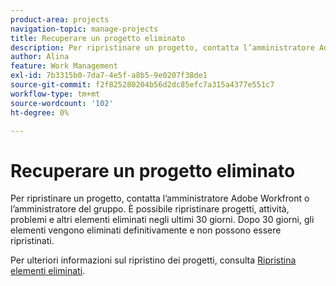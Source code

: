 ```yaml
---
product-area: projects
navigation-topic: manage-projects
title: Recuperare un progetto eliminato
description: Per ripristinare un progetto, contatta l’amministratore Adobe Workfront o l’amministratore del gruppo. È possibile ripristinare progetti, attività, problemi e altri elementi eliminati negli ultimi 30 giorni. Dopo 30 giorni, gli elementi vengono eliminati definitivamente e non possono essere ripristinati.
author: Alina
feature: Work Management
exl-id: 7b3315b0-7da7-4e5f-a8b5-9e0207f38de1
source-git-commit: f2f825280204b56d2dc85efc7a315a4377e551c7
workflow-type: tm+mt
source-wordcount: '102'
ht-degree: 0%

---
```


# Recuperare un progetto eliminato

Per ripristinare un progetto, contatta l’amministratore Adobe Workfront o l’amministratore del gruppo. È possibile ripristinare progetti, attività, problemi e altri elementi eliminati negli ultimi 30 giorni. Dopo 30 giorni, gli elementi vengono eliminati definitivamente e non possono essere ripristinati.

Per ulteriori informazioni sul ripristino dei progetti, consulta [Ripristina elementi eliminati](../../../administration-and-setup/manage-workfront/manage-deleted-items/restore-deleted-items.md).
